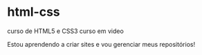 # html-css
curso de HTML5 e CSS3 curso em video

Estou aprendendo a criar sites e vou gerenciar meus repositórios!
